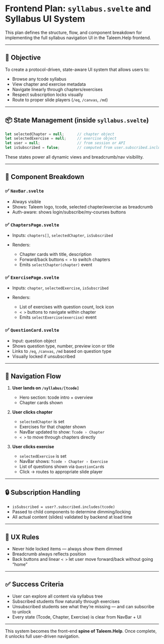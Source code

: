 # Frontend Plan: `syllabus.svelte` and Syllabus UI System

This plan defines the structure, flow, and component breakdown for implementing the full syllabus navigation UI in the Taleem.Help frontend.

---

## 🎯 Objective

To create a protocol-driven, state-aware UI system that allows users to:

* Browse any tcode syllabus
* View chapter and exercise metadata
* Navigate linearly through chapters/exercises
* Respect subscription locks visually
* Route to proper slide players (`/eq`, `/canvas`, `/md`)

---

## 📦 State Management (inside `syllabus.svelte`)

```ts
let selectedChapter = null;      // chapter object
let selectedExercise = null;     // exercise object
let user = null;                 // from session or API
let isSubscribed = false;        // computed from user.subscribed.includes(tcode)
```

These states power all dynamic views and breadcrumb/nav visibility.

---

## 🧩 Component Breakdown

### ✅ `NavBar.svelte`

* Always visible
* Shows: Taleem logo, tcode, selected chapter/exercise as breadcrumb
* Auth-aware: shows login/subscribe/my-courses buttons

### ✅ `ChaptersPage.svelte`

* Inputs: `chapters[]`, `selectedChapter`, `isSubscribed`
* Renders:

  * Chapter cards with title, description
  * Forward/back buttons `< >` to switch chapters
  * Emits `selectChapter(chapter)` event

### ✅ `ExercisePage.svelte`

* Inputs: `chapter`, `selectedExercise`, `isSubscribed`
* Renders:

  * List of exercises with question count, lock icon
  * `< >` buttons to navigate within chapter
  * Emits `selectExercise(exercise)` event

### ✅ `QuestionCard.svelte`

* Input: question object
* Shows question type, number, preview icon or title
* Links to `/eq`, `/canvas`, `/md` based on question type
* Visually locked if unsubscribed

---

## 🔁 Navigation Flow

1. **User lands on `/syllabus/[tcode]`**

   * Hero section: tcode intro + overview
   * Chapter cards shown

2. **User clicks chapter**

   * `selectedChapter` is set
   * Exercises for that chapter shown
   * NavBar updated to show: `Tcode › Chapter`
   * `< >` to move through chapters directly

3. **User clicks exercise**

   * `selectedExercise` is set
   * NavBar shows: `Tcode › Chapter › Exercise`
   * List of questions shown via `QuestionCard`s
   * Click → routes to appropriate slide player

---

## 🔒 Subscription Handling

* `isSubscribed = user?.subscribed.includes(tcode)`
* Passed to child components to determine dimming/locking
* All actual content (slides) validated by backend at load time

---

## 🧠 UX Rules

* Never hide locked items — always show them dimmed
* Breadcrumb always reflects position
* Back buttons and linear `< >` let user move forward/back without going “home”

---

## ✅ Success Criteria

* User can explore all content via syllabus tree
* Subscribed students flow naturally through exercises
* Unsubscribed students see what they’re missing — and can subscribe to unlock
* Every state (Tcode, Chapter, Exercise) is clear from NavBar + UI

---

This system becomes the front-end **spine of Taleem.Help**. Once complete, it unlocks full user-driven navigation.
